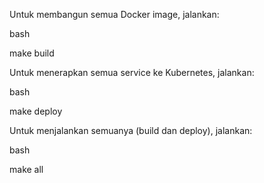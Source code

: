 Untuk membangun semua Docker image, jalankan:

bash

make build

Untuk menerapkan semua service ke Kubernetes, jalankan:

bash

make deploy

Untuk menjalankan semuanya (build dan deploy), jalankan:

bash

make all